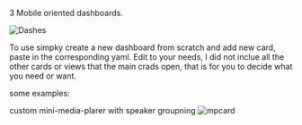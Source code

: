 3 Mobile oriented dashboards.

![Dashes](https://github.com/Vansmak/homeassistant/assets/16037573/e315d71b-8107-48a1-bc05-1c89008588a9)


To use simpky create a new dashboard from scratch and add new card, paste in the corresponding yaml.   Edit to your needs,  I did not inclue all the other cards or views that the main crads open, that is for you to decide what you need or want.

some examples:

custom mini-media-plarer with speaker groupning
![mpcard](https://github.com/Vansmak/homeassistant/assets/16037573/7343c9b9-b179-4881-b35d-2f1f508ad6cb)
